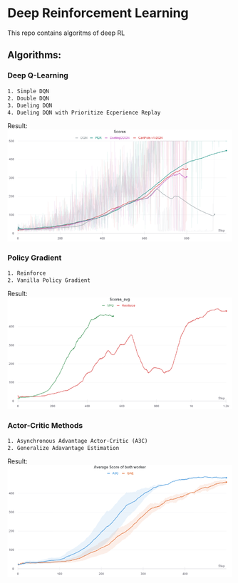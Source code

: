 # Deep Reinforcement Learning

This repo contains algoritms of deep RL 

## Algorithms:

### Deep Q-Learning
    1. Simple DQN
    2. Double DQN
    3. Dueling DQN
    4. Dueling DQN with Prioritize Ecperience Replay
Result:
![DQN-algoritms](./data/DQN_algorithms.png)


### Policy Gradient
    1. Reinforce
    2. Vanilla Policy Gradient
Result:
![Policy-Gradient-algoritms](./data/policy_gradient_algorithms.png)


### Actor-Critic Methods
    1. Asynchronous Advantage Actor-Critic (A3C)
    2. Generalize Adavantage Estimation
Result:
![Actor-Critic-algoritms](./data/actor-critic_algorithms.png)

